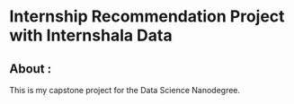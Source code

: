 # Internship Recommendation Project with Internshala Data
 
## About :

This is my capstone project for the Data Science Nanodegree.
